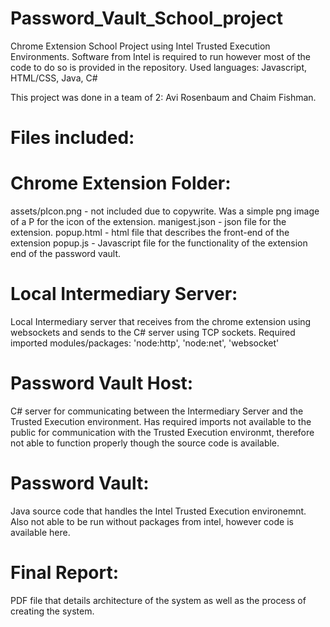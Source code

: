 # Password_Vault_School_project
Chrome Extension School Project using Intel Trusted Execution Environments. Software from Intel is required to run however most of the code to do so is provided in the repository. Used languages: Javascript, HTML/CSS, Java, C#

This project was done in a team of 2: Avi Rosenbaum and Chaim Fishman.

# Files included:
# Chrome Extension Folder:
assets/pIcon.png - not included due to copywrite. Was a simple png image of a P for the icon of the extension.
manigest.json - json file for the extension.
popup.html - html file that describes the front-end of the extension
popup.js - Javascript file for the functionality of the extension end of the password vault.

# Local Intermediary Server:
Local Intermediary server that receives from the chrome extension using websockets and sends to the C# server using TCP sockets.
Required imported modules/packages: 'node:http', 'node:net', 'websocket'

# Password Vault Host:
C# server for communicating between the Intermediary Server and the Trusted Execution environment.
Has required imports not available to the public for communication with the Trusted Execution environmt, therefore not able to function properly though the source code is available.

# Password Vault:
Java source code that handles the Intel Trusted Execution environemnt. Also not able to be run without packages from intel, however code is available here. 

# Final Report:
PDF file that details architecture of the system as well as the process of creating the system.
